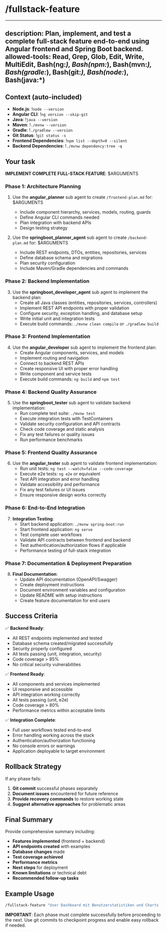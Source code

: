 # /fullstack-feature

---
description: Plan, implement, and test a complete full-stack feature end-to-end using Angular frontend and Spring Boot backend.
allowed-tools: Read, Grep, Glob, Edit, Write, MultiEdit, Bash(ng:*), Bash(npm:*), Bash(mvn:*), Bash(gradle:*), Bash(git:*), Bash(node:*), Bash(java:*)
---

## Context (auto-included)
- **Node.js**: !`node --version`
- **Angular CLI**: !`ng version --skip-git`
- **Java**: !`java --version`
- **Maven**: !`./mvnw --version`
- **Gradle**: !`./gradlew --version`
- **Git Status**: !`git status -s`
- **Frontend Dependencies**: !`npm list --depth=0 --silent`
- **Backend Dependencies**: !`./mvnw dependency:tree -q`

## Your task

**IMPLEMENT COMPLETE FULL-STACK FEATURE**: $ARGUMENTS

### Phase 1: Architecture Planning
1) Use the **angular_planner** sub agent to create `/frontend-plan.md` for: $ARGUMENTS
   - Include component hierarchy, services, models, routing, guards
   - Define Angular CLI commands needed
   - Plan integration with backend APIs
   - Design testing strategy

2) Use the **springboot_planner_agent** sub agent to create `/backend-plan.md` for: $ARGUMENTS
   - Include REST endpoints, DTOs, entities, repositories, services
   - Define database schema and migrations
   - Plan security configuration
   - Include Maven/Gradle dependencies and commands

### Phase 2: Backend Implementation
3) Use the **springboot_developer_agent** sub agent to implement the backend plan:
   - Create all Java classes (entities, repositories, services, controllers)
   - Implement REST API endpoints with proper validation
   - Configure security, exception handling, and database setup
   - Write initial unit and integration tests
   - Execute build commands: `./mvnw clean compile` or `./gradlew build`

### Phase 3: Frontend Implementation  
4) Use the **angular_developer** sub agent to implement the frontend plan:
   - Create Angular components, services, and models
   - Implement routing and navigation
   - Connect to backend REST APIs
   - Create responsive UI with proper error handling
   - Write component and service tests
   - Execute build commands: `ng build` and `npm test`

### Phase 4: Backend Quality Assurance
5) Use the **springboot_tester** sub agent to validate backend implementation:
   - Run complete test suite: `./mvnw test`
   - Execute integration tests with TestContainers
   - Validate security configuration and API contracts
   - Check code coverage and static analysis
   - Fix any test failures or quality issues
   - Run performance benchmarks

### Phase 5: Frontend Quality Assurance
6) Use the **angular_tester** sub agent to validate frontend implementation:
   - Run unit tests: `ng test --watch=false --code-coverage`
   - Execute e2e tests: `ng e2e` or equivalent
   - Test API integration and error handling
   - Validate accessibility and performance
   - Fix any test failures or UI issues
   - Ensure responsive design works correctly

### Phase 6: End-to-End Integration
7) **Integration Testing**:
   - Start backend application: `./mvnw spring-boot:run`
   - Start frontend application: `ng serve`
   - Test complete user workflows
   - Validate API contracts between frontend and backend
   - Test authentication/authorization flows if applicable
   - Performance testing of full-stack integration

### Phase 7: Documentation & Deployment Preparation
8) **Final Documentation**:
   - Update API documentation (OpenAPI/Swagger)
   - Create deployment instructions
   - Document environment variables and configuration
   - Update README with setup instructions
   - Create feature documentation for end users

## Success Criteria

✅ **Backend Ready**:
- All REST endpoints implemented and tested
- Database schema created/migrated successfully  
- Security properly configured
- All tests passing (unit, integration, security)
- Code coverage > 85%
- No critical security vulnerabilities

✅ **Frontend Ready**:
- All components and services implemented
- UI responsive and accessible
- API integration working correctly
- All tests passing (unit, e2e)
- Code coverage > 80%
- Performance metrics within acceptable limits

✅ **Integration Complete**:
- Full user workflows tested end-to-end
- Error handling working across the stack
- Authentication/authorization functioning
- No console errors or warnings
- Application deployable to target environment

## Rollback Strategy

If any phase fails:
1. **Git commit** successful phases separately
2. **Document issues** encountered for future reference
3. **Provide recovery commands** to restore working state
4. **Suggest alternative approaches** for problematic areas

## Final Summary

Provide comprehensive summary including:
- **Features implemented** (frontend + backend)
- **API endpoints created** with examples
- **Database changes** made
- **Test coverage achieved** 
- **Performance metrics**
- **Next steps** for deployment
- **Known limitations** or technical debt
- **Recommended follow-up tasks**

## Example Usage

```bash
/fullstack-feature "User Dashboard mit Benutzerstatistiken und Charts - soll Benutzerdaten anzeigen, Charts mit Aktivitätsverläufen generieren und Export-Funktionalität bieten"
```

**IMPORTANT**: Each phase must complete successfully before proceeding to the next. Use git commits to checkpoint progress and enable easy rollback if needed.